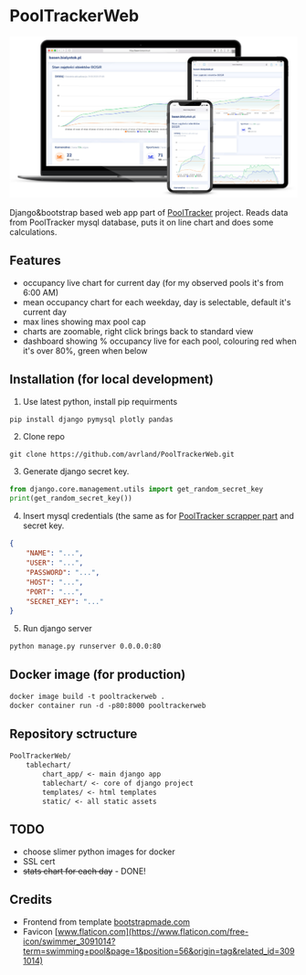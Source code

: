 # PoolTrackerWeb
![ss1](https://github.com/avrland/PoolTrackerWeb/blob/develop/images/2.png)

Django&bootstrap based web app part of [PoolTracker](https://github.com/avrland/PoolTracker) project. Reads data from PoolTracker mysql database, puts it on line chart and does some calculations.

## Features
- occupancy live chart for current day (for my observed pools it's from 6:00 AM)
- mean occupancy chart for each weekday, day is selectable, default it's current day
- max lines showing max pool cap
- charts are zoomable, right click brings back to standard view 
- dashboard showing % occupancy live for each pool, colouring red when it's over 80%, green when below

## Installation (for local development)

1. Use latest python, install pip requirments
```
pip install django pymysql plotly pandas
```
2. Clone repo
```
git clone https://github.com/avrland/PoolTrackerWeb.git
```
3. Generate django secret key.
```python
from django.core.management.utils import get_random_secret_key
print(get_random_secret_key())
```
4. Insert mysql credentials (the same as for [PoolTracker scrapper part](https://github.com/avrland/PoolTracker) and secret key.
```json
{
    "NAME": "...",
    "USER": "...",
    "PASSWORD": "...",
    "HOST": "...",
    "PORT": "...",
    "SECRET_KEY": "..."
}
```
5. Run django server
```
python manage.py runserver 0.0.0.0:80
```

## Docker image (for production)
```
docker image build -t pooltrackerweb .
docker container run -d -p80:8000 pooltrackerweb
```

## Repository sctructure
```
PoolTrackerWeb/
    tablechart/
        chart_app/ <- main django app
        tablechart/ <- core of django project
        templates/ <- html templates
        static/ <- all static assets
```


## TODO
- choose slimer python images for docker
- SSL cert 
- ~~stats chart for each day~~ - DONE!

## Credits
- Frontend from template [bootstrapmade.com](https://bootstrapmade.com/nice-admin-bootstrap-admin-html-template/)
- Favicon [www.flaticon.com](https://www.flaticon.com/free-icon/swimmer_3091014?term=swimming+pool&page=1&position=56&origin=tag&related_id=3091014)
